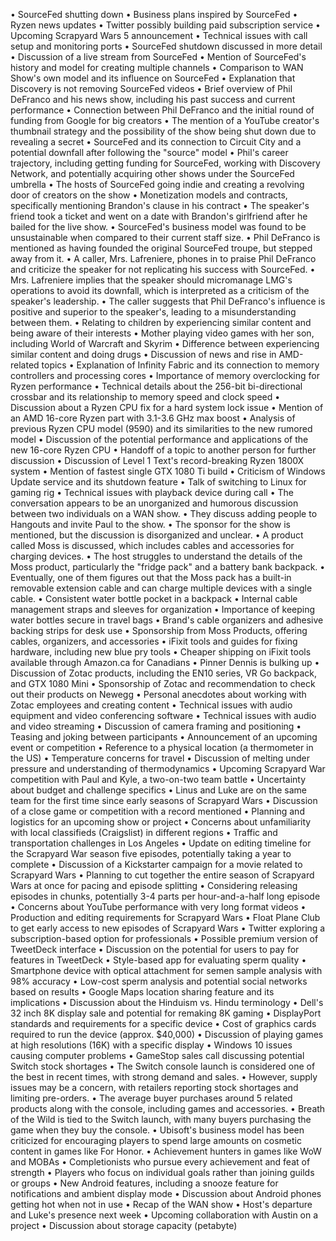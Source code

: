 • SourceFed shutting down
• Business plans inspired by SourceFed
• Ryzen news updates
• Twitter possibly building paid subscription service
• Upcoming Scrapyard Wars 5 announcement
• Technical issues with call setup and monitoring ports
• SourceFed shutdown discussed in more detail
• Discussion of a live stream from SourceFed
• Mention of SourceFed's history and model for creating multiple channels
• Comparison to WAN Show's own model and its influence on SourceFed
• Explanation that Discovery is not removing SourceFed videos
• Brief overview of Phil DeFranco and his news show, including his past success and current performance
• Connection between Phil DeFranco and the initial round of funding from Google for big creators
• The mention of a YouTube creator's thumbnail strategy and the possibility of the show being shut down due to revealing a secret
• SourceFed and its connection to Circuit City and a potential downfall after following the "source" model
• Phil's career trajectory, including getting funding for SourceFed, working with Discovery Network, and potentially acquiring other shows under the SourceFed umbrella
• The hosts of SourceFed going indie and creating a revolving door of creators on the show
• Monetization models and contracts, specifically mentioning Brandon's clause in his contract
• The speaker's friend took a ticket and went on a date with Brandon's girlfriend after he bailed for the live show.
• SourceFed's business model was found to be unsustainable when compared to their current staff size.
• Phil DeFranco is mentioned as having founded the original SourceFed troupe, but stepped away from it.
• A caller, Mrs. Lafreniere, phones in to praise Phil DeFranco and criticize the speaker for not replicating his success with SourceFed.
• Mrs. Lafreniere implies that the speaker should micromanage LMG's operations to avoid its downfall, which is interpreted as a criticism of the speaker's leadership.
• The caller suggests that Phil DeFranco's influence is positive and superior to the speaker's, leading to a misunderstanding between them.
• Relating to children by experiencing similar content and being aware of their interests
• Mother playing video games with her son, including World of Warcraft and Skyrim
• Difference between experiencing similar content and doing drugs
• Discussion of news and rise in AMD-related topics
• Explanation of Infinity Fabric and its connection to memory controllers and processing cores
• Importance of memory overclocking for Ryzen performance
• Technical details about the 256-bit bi-directional crossbar and its relationship to memory speed and clock speed
• Discussion about a Ryzen CPU fix for a hard system lock issue
• Mention of an AMD 16-core Ryzen part with 3.1-3.6 GHz max boost
• Analysis of previous Ryzen CPU model (9590) and its similarities to the new rumored model
• Discussion of the potential performance and applications of the new 16-core Ryzen CPU
• Handoff of a topic to another person for further discussion
• Discussion of Level 1 Text's record-breaking Ryzen 1800X system
• Mention of fastest single GTX 1080 Ti build
• Criticism of Windows Update service and its shutdown feature
• Talk of switching to Linux for gaming rig
• Technical issues with playback device during call
• The conversation appears to be an unorganized and humorous discussion between two individuals on a WAN show.
• They discuss adding people to Hangouts and invite Paul to the show.
• The sponsor for the show is mentioned, but the discussion is disorganized and unclear.
• A product called Moss is discussed, which includes cables and accessories for charging devices.
• The host struggles to understand the details of the Moss product, particularly the "fridge pack" and a battery bank backpack.
• Eventually, one of them figures out that the Moss pack has a built-in removable extension cable and can charge multiple devices with a single cable.
• Consistent water bottle pocket in a backpack
• Internal cable management straps and sleeves for organization
• Importance of keeping water bottles secure in travel bags
• Brand's cable organizers and adhesive backing strips for desk use
• Sponsorship from Moss Products, offering cables, organizers, and accessories
• iFixit tools and guides for fixing hardware, including new blue pry tools
• Cheaper shipping on iFixit tools available through Amazon.ca for Canadians
• Pinner Dennis is bulking up
• Discussion of Zotac products, including the EN10 series, VR Go backpack, and GTX 1080 Mini
• Sponsorship of Zotac and recommendation to check out their products on Newegg
• Personal anecdotes about working with Zotac employees and creating content
• Technical issues with audio equipment and video conferencing software
• Technical issues with audio and video streaming
• Discussion of camera framing and positioning
• Teasing and joking between participants
• Announcement of an upcoming event or competition
• Reference to a physical location (a thermometer in the US)
• Temperature concerns for travel
• Discussion of melting under pressure and understanding of thermodynamics
• Upcoming Scrapyard War competition with Paul and Kyle, a two-on-two team battle
• Uncertainty about budget and challenge specifics
• Linus and Luke are on the same team for the first time since early seasons of Scrapyard Wars
• Discussion of a close game or competition with a record mentioned
• Planning and logistics for an upcoming show or project
• Concerns about unfamiliarity with local classifieds (Craigslist) in different regions
• Traffic and transportation challenges in Los Angeles
• Update on editing timeline for the Scrapyard War season five episodes, potentially taking a year to complete
• Discussion of a Kickstarter campaign for a movie related to Scrapyard Wars
• Planning to cut together the entire season of Scrapyard Wars at once for pacing and episode splitting
• Considering releasing episodes in chunks, potentially 3-4 parts per hour-and-a-half long episode
• Concerns about YouTube performance with very long format videos
• Production and editing requirements for Scrapyard Wars
• Float Plane Club to get early access to new episodes of Scrapyard Wars
• Twitter exploring a subscription-based option for professionals
• Possible premium version of TweetDeck interface
• Discussion on the potential for users to pay for features in TweetDeck
• Style-based app for evaluating sperm quality
• Smartphone device with optical attachment for semen sample analysis with 98% accuracy
• Low-cost sperm analysis and potential social networks based on results
• Google Maps location sharing feature and its implications
• Discussion about the Hinduism vs. Hindu terminology
• Dell's 32 inch 8K display sale and potential for remaking 8K gaming
• DisplayPort standards and requirements for a specific device
• Cost of graphics cards required to run the device (approx. $40,000)
• Discussion of playing games at high resolutions (16K) with a specific display
• Windows 10 issues causing computer problems
• GameStop sales call discussing potential Switch stock shortages
• The Switch console launch is considered one of the best in recent times, with strong demand and sales.
• However, supply issues may be a concern, with retailers reporting stock shortages and limiting pre-orders.
• The average buyer purchases around 5 related products along with the console, including games and accessories.
• Breath of the Wild is tied to the Switch launch, with many buyers purchasing the game when they buy the console.
• Ubisoft's business model has been criticized for encouraging players to spend large amounts on cosmetic content in games like For Honor.
• Achievement hunters in games like WoW and MOBAs
• Completionists who pursue every achievement and feat of strength
• Players who focus on individual goals rather than joining guilds or groups
• New Android features, including a snooze feature for notifications and ambient display mode
• Discussion about Android phones getting hot when not in use
• Recap of the WAN show
• Host's departure and Luke's presence next week
• Upcoming collaboration with Austin on a project
• Discussion about storage capacity (petabyte)